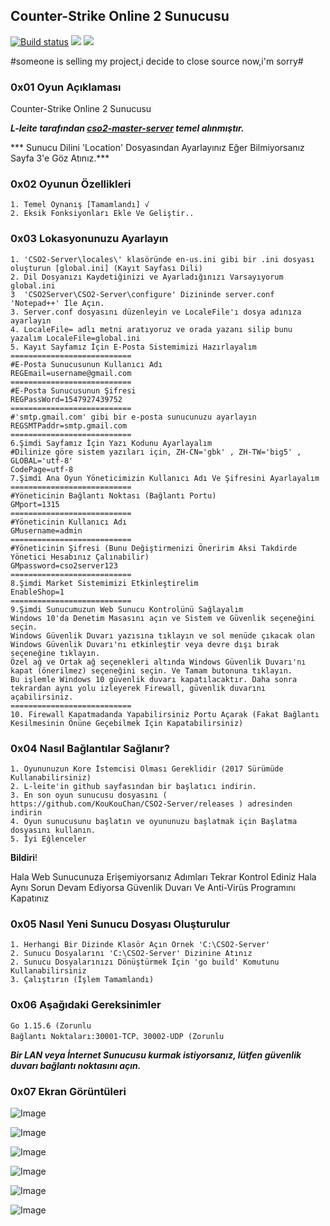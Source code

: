 ## Counter-Strike Online 2 Sunucusu 

[![Build status](https://ci.appveyor.com/api/projects/status/a4pj1il9li5s08k5?svg=true)](https://ci.appveyor.com/project/KouKouChan/cso2-server)
[![](https://img.shields.io/badge/license-MIT-green)](./LICENSE)
[![](https://img.shields.io/badge/version-v0.5.1-blue)](https://github.com/KouKouChan/CSO2-Server/releases)

#someone is selling my project,i decide to close source now,i'm sorry#

### 0x01 Oyun Açıklaması

Counter-Strike Online 2 Sunucusu

***L-leite tarafından [cso2-master-server](https://github.com/L-Leite/cso2-master-server) temel alınmıştır.***

*** Sunucu Dilini 'Location' Dosyasından Ayarlayınız Eğer Bilmiyorsanız Sayfa 3'e Göz Atınız.***

### 0x02 Oyunun Özellikleri

    1. Temel Oynanış [Tamamlandı] √
    2. Eksik Fonksiyonları Ekle Ve Geliştir..

### 0x03 Lokasyonunuzu Ayarlayın

```
1. 'CSO2-Server\locales\' klasöründe en-us.ini gibi bir .ini dosyası oluşturun [global.ini] (Kayıt Sayfası Dili)
2. Dil Dosyanızı Kaydetiğinizi ve Ayarladığınızı Varsayıyorum global.ini
3  'CSO2Server\CSO2-Server\configure' Dizininde server.conf 'Notepad++' İle Açın.
3. Server.conf dosyasını düzenleyin ve LocaleFile'ı dosya adınıza ayarlayın
4. LocaleFile= adlı metni aratıyoruz ve orada yazanı silip bunu yazalım LocaleFile=global.ini
5. Kayıt Sayfamız İçin E-Posta Sistemimizi Hazırlayalım
===========================
#E-Posta Sunucusunun Kullanıcı Adı
REGEmail=username@gmail.com
===========================
#E-Posta Sunucusunun Şifresi
REGPassWord=1547927439752
===========================
#'smtp.gmail.com' gibi bir e-posta sunucunuzu ayarlayın
REGSMTPaddr=smtp.gmail.com
===========================
6.Şimdi Sayfamız İçin Yazı Kodunu Ayarlayalım
#Dilinize göre sistem yazıları için, ZH-CN='gbk' , ZH-TW='big5' , GLOBAL='utf-8'
CodePage=utf-8
7.Şimdi Ana Oyun Yöneticimizin Kullanıcı Adı Ve Şifresini Ayarlayalım
===========================
#Yöneticinin Bağlantı Noktası (Bağlantı Portu)
GMport=1315
===========================
#Yöneticinin Kullanıcı Adı
GMusername=admin
===========================
#Yöneticinin Şifresi (Bunu Değiştirmenizi Öneririm Aksi Takdirde Yönetici Hesabınız Çalınabilir)
GMpassword=cso2server123
===========================
8.Şimdi Market Sistemimizi Etkinleştirelim
EnableShop=1
===========================
9.Şimdi Sunucumuzun Web Sunucu Kontrolünü Sağlayalım
Windows 10'da Denetim Masasını açın ve Sistem ve Güvenlik seçeneğini seçin.
Windows Güvenlik Duvarı yazısına tıklayın ve sol menüde çıkacak olan Windows Güvenlik Duvarı'nı etkinleştir veya devre dışı bırak seçeneğine tıklayın.
Özel ağ ve Ortak ağ seçenekleri altında Windows Güvenlik Duvarı'nı kapat (önerilmez) seçeneğini seçin. Ve Tamam butonuna tıklayın. 
Bu işlemle Windows 10 güvenlik duvarı kapatılacaktır. Daha sonra tekrardan aynı yolu izleyerek Firewall, güvenlik duvarını açabilirsiniz.
===========================
10. Firewall Kapatmadanda Yapabilirsiniz Portu Açarak (Fakat Bağlantı Kesilmesinin Önüne Geçebilmek İçin Kapatabilirsiniz)

```

### 0x04 Nasıl Bağlantılar Sağlanır?

    1. Oyununuzun Kore İstemcisi Olması Gereklidir (2017 Sürümüde Kullanabilirsiniz)
    2. L-leite'in github sayfasından bir başlatıcı indirin.
    3. En son oyun sunucusu dosyasını ( https://github.com/KouKouChan/CSO2-Server/releases ) adresinden indirin
    4. Oyun sunucusunu başlatın ve oyununuzu başlatmak için Başlatma dosyasını kullanın.
    5. İyi Eğlenceler

**Bildiri**!

Hala Web Sunucunuza Erişemiyorsanız Adımları Tekrar Kontrol Ediniz Hala Aynı Sorun Devam Ediyorsa Güvenlik Duvarı Ve Anti-Virüs Programını Kapatınız

### 0x05 Nasıl Yeni Sunucu Dosyası Oluşturulur

    1. Herhangi Bir Dizinde Klasör Açın Örnek 'C:\CSO2-Server'
    2. Sunucu Dosyalarını 'C:\CSO2-Server' Dizinine Atınız
    2. Sunucu Dosyalarınızı Dönüştürmek İçin 'go build' Komutunu Kullanabilirsiniz
    3. Çalıştırın (İşlem Tamamlandı)

### 0x06 Aşağıdaki Gereksinimler

    Go 1.15.6 (Zorunlu
    Bağlantı Noktaları:30001-TCP、30002-UDP (Zorunlu

***Bir LAN veya İnternet Sunucusu kurmak istiyorsanız, lütfen güvenlik duvarı bağlantı noktasını açın.***

### 0x07 Ekran Görüntüleri

![Image](https://i.hizliresim.com/fJgBch.png)

![Image](https://i.hizliresim.com/kVxUIG.png)

![Image](https://i.hizliresim.com/8DXgUk.png)

![Image](https://i.hizliresim.com/nSdDPk.png)

![Image](https://i.hizliresim.com/ysROOO.png)

![Image](https://i.hizliresim.com/JjJynK.png)
